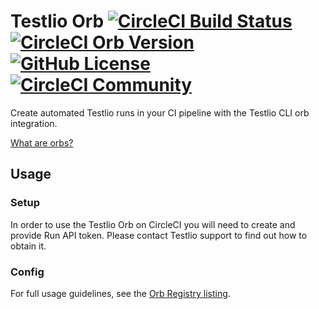 # Testlio Orb  [![CircleCI Build Status](https://circleci.com/gh/Testlio/testlio-circleci-orb.svg?style=shield "CircleCI Build Status")](https://circleci.com/gh/Testlio/testlio-circleci-orb) [![CircleCI Orb Version](https://badges.circleci.com/orbs/Testlio/testlio.svg)](https://circleci.com/orbs/registry/orb/testlio/testlio) [![GitHub License](https://img.shields.io/badge/license-MIT-lightgrey.svg)](https://raw.githubusercontent.com/Testlio/Testlio/testlio-circleci-orb/main/LICENSE) [![CircleCI Community](https://img.shields.io/badge/community-CircleCI%20Discuss-343434.svg)](https://discuss.circleci.com/c/ecosystem/orbs)

Create automated Testlio runs in your CI pipeline with the Testlio CLI orb integration.

[What are orbs?](https://circleci.com/orbs/)

## Usage

### Setup

In order to use the Testlio Orb on CircleCI you will need to create and provide Run API token. Please contact Testlio support to find out how to obtain it.

### Config

For full usage guidelines, see the [Orb Registry listing](http://circleci.com/orbs/registry/orb/testlio/testlio).

